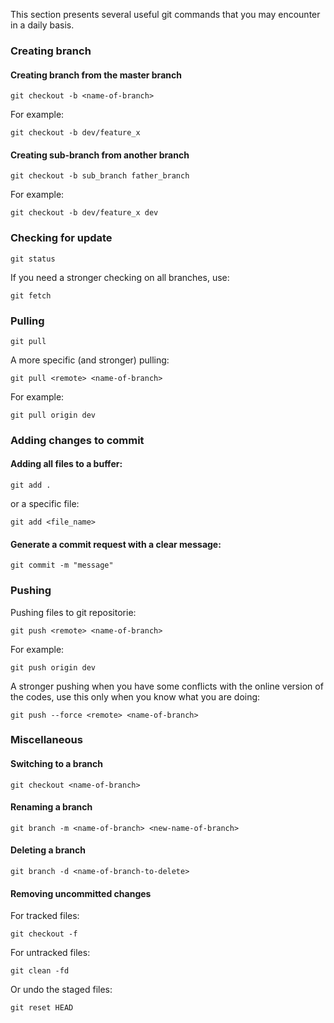 This section presents several useful git commands that you may encounter in a daily basis.

### Creating branch 

#### Creating branch from the master branch

    git checkout -b <name-of-branch>
    
For example:

    git checkout -b dev/feature_x

#### Creating sub-branch from another branch

    git checkout -b sub_branch father_branch
    
For example:

    git checkout -b dev/feature_x dev


### Checking for update
  
    git status

If you need a stronger checking on all branches, use:

    git fetch   


### Pulling

    git pull
    
A more specific (and stronger) pulling:

    git pull <remote> <name-of-branch>               

For example:

    git pull origin dev


### Adding changes to commit

#### Adding all files to a buffer:

    git add .

or a specific file:

    git add <file_name>

#### Generate a commit request with a clear message:

    git commit -m "message"

### Pushing

Pushing files to git repositorie:

    git push <remote> <name-of-branch> 

For example:

    git push origin dev 

A stronger pushing when you have some conflicts with the online version of the codes, use this only when you know what you are doing: 

    git push --force <remote> <name-of-branch>      


### Miscellaneous

#### Switching to a branch 

    git checkout <name-of-branch>


#### Renaming a branch

    git branch -m <name-of-branch> <new-name-of-branch>

#### Deleting a branch

    git branch -d <name-of-branch-to-delete>

#### Removing uncommitted changes

For tracked files:

    git checkout -f              

For untracked files:

    git clean -fd  

Or undo the staged files:          

    git reset HEAD               
